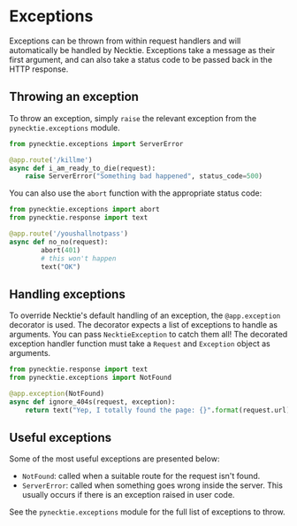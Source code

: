 # Exceptions

Exceptions can be thrown from within request handlers and will automatically be
handled by Necktie. Exceptions take a message as their first argument, and can
also take a status code to be passed back in the HTTP response.

## Throwing an exception

To throw an exception, simply `raise` the relevant exception from the
`pynecktie.exceptions` module.

```python
from pynecktie.exceptions import ServerError

@app.route('/killme')
async def i_am_ready_to_die(request):
	raise ServerError("Something bad happened", status_code=500)
```

You can also use the `abort` function with the appropriate status code:

```python
from pynecktie.exceptions import abort
from pynecktie.response import text

@app.route('/youshallnotpass')
async def no_no(request):
        abort(401)
        # this won't happen
        text("OK")
```

## Handling exceptions

To override Necktie's default handling of an exception, the `@app.exception`
decorator is used. The decorator expects a list of exceptions to handle as
arguments. You can pass `NecktieException` to catch them all! The decorated
exception handler function must take a `Request` and `Exception` object as
arguments.

```python
from pynecktie.response import text
from pynecktie.exceptions import NotFound

@app.exception(NotFound)
async def ignore_404s(request, exception):
	return text("Yep, I totally found the page: {}".format(request.url))
```

## Useful exceptions

Some of the most useful exceptions are presented below:

- `NotFound`: called when a suitable route for the request isn't found.
- `ServerError`: called when something goes wrong inside the server. This
  usually occurs if there is an exception raised in user code.

See the `pynecktie.exceptions` module for the full list of exceptions to throw.
